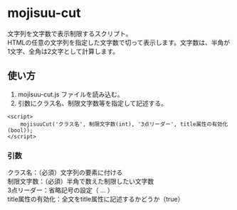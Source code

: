 # mojisuu-cut
文字列を文字数で表示制限するスクリプト。  
HTMLの任意の文字列を指定した文字数で切って表示します。文字数は、半角が1文字、全角は2文字として計算します。
## 使い方
1. mojisuu-cut.js ファイルを読み込む。
2. 引数にクラス名、制限文字数等を指定して記述する。
```html:sample
<script>
    mojisuuCut('クラス名', 制限文字数(int), '3点リーダー', title属性の有効化(bool));
</script>
```
### 引数
クラス名：（必須）文字列の要素に付ける  
制限文字数：（必須）半角で数えた制限したい文字数  
3点リーダー：省略記号の設定（ ... ）  
title属性の有効化：全文をtitle属性に記述するかどうか（true）
